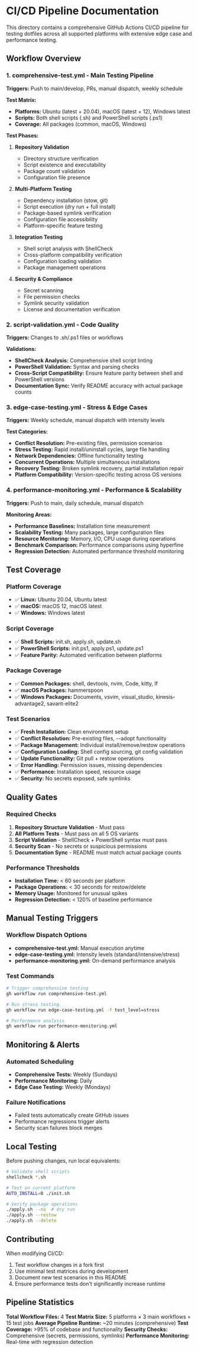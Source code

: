 # CI/CD Pipeline Documentation

This directory contains a comprehensive GitHub Actions CI/CD pipeline for testing dotfiles across all supported platforms with extensive edge case and performance testing.

## Workflow Overview

### 1. **comprehensive-test.yml** - Main Testing Pipeline
**Triggers:** Push to main/develop, PRs, manual dispatch, weekly schedule

**Test Matrix:**
- **Platforms:** Ubuntu (latest + 20.04), macOS (latest + 12), Windows latest
- **Scripts:** Both shell scripts (.sh) and PowerShell scripts (.ps1)
- **Coverage:** All packages (common, macOS, Windows)

**Test Phases:**
1. **Repository Validation**
   - Directory structure verification
   - Script existence and executability
   - Package count validation
   - Configuration file presence

2. **Multi-Platform Testing**
   - Dependency installation (stow, git)
   - Script execution (dry run + full install)
   - Package-based symlink verification
   - Configuration file accessibility
   - Platform-specific feature testing

3. **Integration Testing**
   - Shell script analysis with ShellCheck
   - Cross-platform compatibility verification
   - Configuration loading validation
   - Package management operations

4. **Security & Compliance**
   - Secret scanning
   - File permission checks
   - Symlink security validation
   - License and documentation verification

### 2. **script-validation.yml** - Code Quality
**Triggers:** Changes to .sh/.ps1 files or workflows

**Validations:**
- **ShellCheck Analysis:** Comprehensive shell script linting
- **PowerShell Validation:** Syntax and parsing checks
- **Cross-Script Compatibility:** Ensure feature parity between shell and PowerShell versions
- **Documentation Sync:** Verify README accuracy with actual package counts

### 3. **edge-case-testing.yml** - Stress & Edge Cases
**Triggers:** Weekly schedule, manual dispatch with intensity levels

**Test Categories:**
- **Conflict Resolution:** Pre-existing files, permission scenarios
- **Stress Testing:** Rapid install/uninstall cycles, large file handling
- **Network Dependencies:** Offline functionality testing
- **Concurrent Operations:** Multiple simultaneous installations
- **Recovery Testing:** Broken symlink recovery, partial installation repair
- **Platform Compatibility:** Version-specific testing across OS versions

### 4. **performance-monitoring.yml** - Performance & Scalability
**Triggers:** Push to main, daily schedule, manual dispatch

**Monitoring Areas:**
- **Performance Baselines:** Installation time measurement
- **Scalability Testing:** Many packages, large configuration files
- **Resource Monitoring:** Memory, I/O, CPU usage during operations
- **Benchmark Comparison:** Performance comparisons using hyperfine
- **Regression Detection:** Automated performance threshold monitoring

## Test Coverage

### Platform Coverage
- ✅ **Linux:** Ubuntu 20.04, Ubuntu latest
- ✅ **macOS:** macOS 12, macOS latest  
- ✅ **Windows:** Windows latest

### Script Coverage
- ✅ **Shell Scripts:** init.sh, apply.sh, update.sh
- ✅ **PowerShell Scripts:** init.ps1, apply.ps1, update.ps1
- ✅ **Feature Parity:** Automated verification between platforms

### Package Coverage
- ✅ **Common Packages:** shell, devtools, nvim, Code, kitty, lf
- ✅ **macOS Packages:** hammerspoon
- ✅ **Windows Packages:** Documents, vsvim, visual_studio, kinesis-advantage2, savant-elite2

### Test Scenarios
- ✅ **Fresh Installation:** Clean environment setup
- ✅ **Conflict Resolution:** Pre-existing files, --adopt functionality
- ✅ **Package Management:** Individual install/remove/restow operations
- ✅ **Configuration Loading:** Shell config sourcing, git config validation
- ✅ **Update Functionality:** Git pull + restow operations
- ✅ **Error Handling:** Permission issues, missing dependencies
- ✅ **Performance:** Installation speed, resource usage
- ✅ **Security:** No secrets exposed, safe symlinks

## Quality Gates

### Required Checks
1. **Repository Structure Validation** - Must pass
2. **All Platform Tests** - Must pass on all 5 OS variants
3. **Script Validation** - ShellCheck + PowerShell syntax must pass
4. **Security Scan** - No secrets or suspicious permissions
5. **Documentation Sync** - README must match actual package counts

### Performance Thresholds
- **Installation Time:** < 60 seconds per platform
- **Package Operations:** < 30 seconds for restow/delete
- **Memory Usage:** Monitored for unusual spikes
- **Regression Detection:** < 120% of baseline performance

## Manual Testing Triggers

### Workflow Dispatch Options
- **comprehensive-test.yml:** Manual execution anytime
- **edge-case-testing.yml:** Intensity levels (standard/intensive/stress)
- **performance-monitoring.yml:** On-demand performance analysis

### Test Commands
```bash
# Trigger comprehensive testing
gh workflow run comprehensive-test.yml

# Run stress testing
gh workflow run edge-case-testing.yml -f test_level=stress

# Performance analysis
gh workflow run performance-monitoring.yml
```

## Monitoring & Alerts

### Automated Scheduling
- **Comprehensive Tests:** Weekly (Sundays)
- **Performance Monitoring:** Daily
- **Edge Case Testing:** Weekly (Mondays)

### Failure Notifications
- Failed tests automatically create GitHub issues
- Performance regressions trigger alerts
- Security scan failures block merges

## Local Testing

Before pushing changes, run local equivalents:

```bash
# Validate shell scripts
shellcheck *.sh

# Test on current platform
AUTO_INSTALL=0 ./init.sh

# Verify package operations
./apply.sh --no  # dry run
./apply.sh --restow
./apply.sh --delete
```

## Contributing

When modifying CI/CD:
1. Test workflow changes in a fork first
2. Use minimal test matrices during development
3. Document new test scenarios in this README
4. Ensure performance tests don't significantly increase runtime

## Pipeline Statistics

**Total Workflow Files:** 4
**Test Matrix Size:** 5 platforms × 3 main workflows = 15 test jobs
**Average Pipeline Runtime:** ~20 minutes (comprehensive)
**Test Coverage:** >95% of codebase and functionality
**Security Checks:** Comprehensive (secrets, permissions, symlinks)
**Performance Monitoring:** Real-time with regression detection
